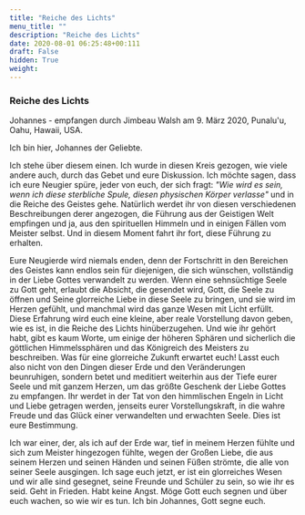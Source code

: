 ```yaml
---
title: "Reiche des Lichts"
menu_title: ""
description: "Reiche des Lichts"
date: 2020-08-01 06:25:48+00:111
draft: False
hidden: True
weight:
---
```

### Reiche des Lichts

Johannes - empfangen durch Jimbeau Walsh am 9. März 2020, Punalu'u, Oahu, Hawaii, USA.

Ich bin hier, Johannes der Geliebte.

Ich stehe über diesem einen. Ich wurde in diesen Kreis gezogen, wie viele andere auch, durch das Gebet und eure Diskussion. Ich möchte sagen, dass ich eure Neugier spüre, jeder von euch, der sich fragt: *"Wie wird es sein, wenn ich diese sterbliche Spule, diesen physischen Körper verlasse"* und in die Reiche des Geistes gehe. Natürlich werdet ihr von diesen verschiedenen Beschreibungen derer angezogen, die Führung aus der Geistigen Welt empfingen und ja, aus den spirituellen Himmeln und in einigen Fällen vom Meister selbst. Und in diesem Moment fahrt ihr fort, diese Führung zu erhalten.

Eure Neugierde wird niemals enden, denn der Fortschritt in den Bereichen des Geistes kann endlos sein für diejenigen, die sich wünschen, vollständig in der Liebe Gottes verwandelt zu werden. Wenn eine sehnsüchtige Seele zu Gott geht, erlaubt die Absicht, die gesendet wird, Gott, die Seele zu öffnen und Seine glorreiche Liebe in diese Seele zu bringen, und sie wird im Herzen gefühlt, und manchmal wird das ganze Wesen mit Licht erfüllt. Diese Erfahrung wird euch eine kleine, aber reale Vorstellung davon geben, wie es ist, in die Reiche des Lichts hinüberzugehen. Und wie ihr gehört habt, gibt es kaum Worte, um einige der höheren Sphären und sicherlich die göttlichen Himmelssphären und das Königreich des Meisters zu beschreiben. Was für eine glorreiche Zukunft erwartet euch! Lasst euch also nicht von den Dingen dieser Erde und den Veränderungen beunruhigen, sondern betet und meditiert weiterhin aus der Tiefe eurer Seele und mit ganzem Herzen, um das größte Geschenk der Liebe Gottes zu empfangen. Ihr werdet in der Tat von den himmlischen Engeln in Licht und Liebe getragen werden, jenseits eurer Vorstellungskraft, in die wahre Freude und das Glück einer verwandelten und erwachten Seele. Dies ist eure Bestimmung.

Ich war einer, der, als ich auf der Erde war, tief in meinem Herzen fühlte und sich zum Meister hingezogen fühlte, wegen der Großen Liebe, die aus seinem Herzen und seinen Händen und seinen Füßen strömte, die alle von seiner Seele ausgingen. Ich sage euch jetzt, er ist ein glorreiches Wesen und wir alle sind gesegnet, seine Freunde und Schüler zu sein, so wie ihr es seid. Geht in Frieden. Habt keine Angst. Möge Gott euch segnen und über euch wachen, so wie wir es tun. Ich bin Johannes, Gott segne euch.
